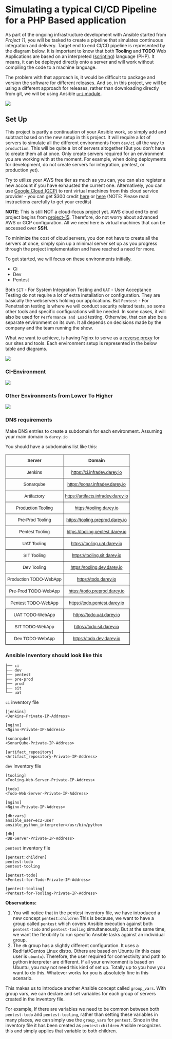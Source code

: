 # Simulating a typical CI/CD Pipeline for a PHP Based application

As part of the ongoing infrastructure development with Ansible started from *Project 11*, you will be tasked to create a pipeline that simulates continuous integration and delivery. Target end to end CI/CD pipeline is represented by the diagram below. It is important to know that both **Tooling** and **TODO** Web Applications are based on an interpreted ([scripting](https://en.wikipedia.org/wiki/Scripting_language)) language (PHP). It means, it can be deployed directly onto a server and will work without compiling the code to a machine language. 

The problem with that approach is, it would be difficult to package and version the software for different releases. And so, in this project, we will be using a different approach for releases, rather than downloading directly from git, we will be using Ansible [`uri` module](https://docs.ansible.com/ansible/latest/collections/ansible/builtin/uri_module.html).

![](./images/CI_CD-Pipeline-For-PHP-ToDo-Application.png)

## Set Up

This project is partly a continuation of your Ansible work, so simply add and subtract based on the new setup in this project. It will require a lot of servers to simulate all the different environments from `dev/ci` all the way to `production`. This will be quite a lot of servers altogether (But you don't have to create them all at once. Only create servers required for an environment you are working with at the moment. For example, when doing deployments for development, do not create servers for integration, pentest, or production yet). 

Try to utilize your AWS free tier as much as you can, you can also register a new account if you have exhausted the current one. Alternatively, you can use [Google Cloud (GCP)](https://cloud.google.com) to rent virtual machines from this cloud service provider - you can get $300 credit [here](https://clozon.com/try-google-cloud-services-and-get-300-credit-with-a-12-month-free-trial/)  or [here](https://www.startups.com/products/benefits/googlecloud) (NOTE: Please read instructions carefully to get your credits)

**NOTE**: This is still NOT a cloud-focus project yet. AWS cloud end to end project begins from [project-15](https://expert-pbl.darey.io/en/latest/project15.html). Therefore, do not worry about advanced AWS or GCP configuration. All we need here is virtual machines that can be accessed over **SSH**.

To minimize the cost of cloud servers, you don not have to create all the servers at once, simply spin up a minimal server set up as you progress through the project implementation and have reached a need for more.

To get started, we will focus on these environments initially.

- Ci 
- Dev 
- Pentest

Both `SIT` - For System Integration Testing and `UAT` - User Acceptance Testing do not require a lot of extra installation or configuration. They are basically the webservers holding our applications. But `Pentest` - For Penetration testing is where we will conduct security related tests, so some other tools and specific configurations will be needed. In some cases, it will also be used for `Performance and Load` testing. Otherwise, that can also be a separate environment on its own. It all depends on decisions made by the company and the team running the show.

What we want to achieve, is having Nginx to serve as a [reverse proxy](https://en.wikipedia.org/wiki/Reverse_proxy) for our sites and tools. Each environment setup is represented in the below table and diagrams.

![](./images/Environment-setup.png)

###             CI-Environment
![](./images/Project-14-CI-Environment.png)


###             Other Environments from Lower To Higher
![](./images/Project-14-Pentest-Environment.png)


### DNS requirements

Make DNS entries to create a subdomain for each environment. Assuming your main domain is `darey.io`

You should have a subdomains list like this:

<style type="text/css">
.tg  {border-collapse:collapse;border-spacing:0;}
.tg td{border-color:black;border-style:solid;border-width:1px;font-family:Arial, sans-serif;font-size:14px;
  overflow:hidden;padding:10px 5px;word-break:normal;}
.tg th{border-color:black;border-style:solid;border-width:1px;font-family:Arial, sans-serif;font-size:14px;
  font-weight:normal;overflow:hidden;padding:10px 5px;word-break:normal;}
.tg .tg-baqh{text-align:center;vertical-align:top}
.tg .tg-c3ow{border-color:inherit;text-align:center;vertical-align:top}
.tg .tg-7btt{border-color:inherit;font-weight:bold;text-align:center;vertical-align:top}
</style>
<table class="tg">
<thead>
  <tr>
    <th class="tg-7btt">Server</th>
    <th class="tg-7btt">Domain</th>
  </tr>
</thead>
<tbody>
  <tr>
    <td class="tg-c3ow">Jenkins</td>
    <td class="tg-c3ow"><a href="https://ci.infradev.darey.io/" target="_blank" rel="noopener noreferrer">https://ci.infradev.darey.io</a></td>
  </tr>
  <tr>
    <td class="tg-c3ow">Sonarqube</td>
    <td class="tg-c3ow"><a href="https://sonar.infradev.darey.io/" target="_blank" rel="noopener noreferrer">https://sonar.infradev.darey.io</a></td>
  </tr>
  <tr>
    <td class="tg-c3ow">Artifactory</td>
    <td class="tg-c3ow"><a href="https://artifacts.infradev.darey.io/" target="_blank" rel="noopener noreferrer">https://artifacts.infradev.darey.io</a></td>
  </tr>
  <tr>
    <td class="tg-c3ow">Production Tooling</td>
    <td class="tg-c3ow"><a href="https://tooling.darey.io/" target="_blank" rel="noopener noreferrer">https://tooling.darey.io</a></td>
  </tr>
  <tr>
    <td class="tg-c3ow">Pre-Prod Tooling </td>
    <td class="tg-c3ow"><a href="https://tooling.preprod.darey.io/" target="_blank" rel="noopener noreferrer">https://tooling.preprod.darey.io</a></td>
  </tr>
  <tr>
    <td class="tg-c3ow">Pentest Tooling</td>
    <td class="tg-c3ow"><a href="https://tooling.pentest.darey.io/" target="_blank" rel="noopener noreferrer">https://tooling.pentest.darey.io</a></td>
  </tr>
  <tr>
    <td class="tg-c3ow">UAT Tooling</td>
    <td class="tg-c3ow"><a href="https://tooling.uat.darey.io/" target="_blank" rel="noopener noreferrer">https://tooling.uat.darey.io</a></td>
  </tr>
  <tr>
    <td class="tg-c3ow">SIT Tooling</td>
    <td class="tg-c3ow"><a href="https://tooling.sit.darey.io/" target="_blank" rel="noopener noreferrer">https://tooling.sit.darey.io</a></td>
  </tr>
  <tr>
    <td class="tg-c3ow">Dev Tooling</td>
    <td class="tg-c3ow"><a href="https://tooling.dev.darey.io/" target="_blank" rel="noopener noreferrer">https://tooling.dev.darey.io</a></td>
  </tr>
  <tr>
    <td class="tg-c3ow">Production TODO-WebApp</td>
    <td class="tg-c3ow"><a href="https://todo.darey.io/" target="_blank" rel="noopener noreferrer">https://todo.darey.io</a></td>
  </tr>
  <tr>
    <td class="tg-c3ow"><span style="font-weight:400;font-style:normal">Pre-Prod TODO-WebApp</span></td>
    <td class="tg-c3ow"><a href="https://todo.preprod.darey.io/" target="_blank" rel="noopener noreferrer">https://todo.preprod.darey.io</a></td>
  </tr>
  <tr>
    <td class="tg-c3ow"><span style="font-weight:400;font-style:normal">Pentest TODO-WebApp</span></td>
    <td class="tg-c3ow"><a href="https://todo.pentest.darey.io/" target="_blank" rel="noopener noreferrer">https://todo.pentest.darey.io</a></td>
  </tr>
  <tr>
    <td class="tg-baqh">UAT TODO-WebApp</td>
    <td class="tg-baqh"><a href="https://todo.uat.darey.io/" target="_blank" rel="noopener noreferrer">https://todo.uat.darey.io</a></td>
  </tr>
  <tr>
    <td class="tg-baqh">SIT TODO-WebApp</td>
    <td class="tg-baqh"><a href="https://todo.sit.darey.io/" target="_blank" rel="noopener noreferrer">https://todo.sit.darey.io</a></td>
  </tr>
  <tr>
    <td class="tg-baqh">Dev TODO-WebApp</td>
    <td class="tg-baqh"><a href="https://todo.dev.darey.io/" target="_blank" rel="noopener noreferrer">https://todo.dev.darey.io</a></td>
  </tr>
</tbody>
</table>


### Ansible Inventory should look like this 

```
├── ci
├── dev
├── pentest
├── pre-prod
├── prod
├── sit
└── uat
```

`ci` inventory file

```
[jenkins]
<Jenkins-Private-IP-Address>

[nginx]
<Nginx-Private-IP-Address>

[sonarqube]
<SonarQube-Private-IP-Address>

[artifact_repository]
<Artifact_repository-Private-IP-Address>
```

`dev` Inventory file 

```
[tooling]
<Tooling-Web-Server-Private-IP-Address>

[todo]
<Todo-Web-Server-Private-IP-Address>

[nginx]
<Nginx-Private-IP-Address>

[db:vars]
ansible_user=ec2-user
ansible_python_interpreter=/usr/bin/python

[db]
<DB-Server-Private-IP-Address>
```

`pentest` inventory file 

```
[pentest:children]
pentest-todo
pentest-tooling

[pentest-todo]
<Pentest-for-Todo-Private-IP-Address>

[pentest-tooling]
<Pentest-for-Tooling-Private-IP-Address>
```

**Observations:**

1. You will notice that in the pentest inventory file, we have introduced a new concept `pentest:children` This is because, we want to have a group called `pentest` which covers Ansible execution against both `pentest-todo` and `pentest-tooling` simultaneously. But at the same time, we want the flexibility to run specific Ansible tasks against an individual group.
2. The `db` group has a slightly different configuration. It uses a RedHat/Centos Linux distro. Others are based on Ubuntu (in this case user is `ubuntu`). Therefore, the user required for connectivity and path to python interpreter are different. If all your environment is based on Ubuntu, you may not need this kind of set up. Totally up to you how you want to do this. Whatever works for you is absolutely fine in this scenario.

This makes us to introduce another Ansible concept called `group_vars`. With group vars, we can declare and set variables for each group of servers created in the inventory file.

For example, If there are variables we need to be common between both `pentest-todo` and `pentest-tooling`, rather than setting these variables in many places, we can simply use the `group_vars` for `pentest`. Since in the inventory file it has been created as `pentest:children` Ansible recognizes this and simply applies that variable to both children.
